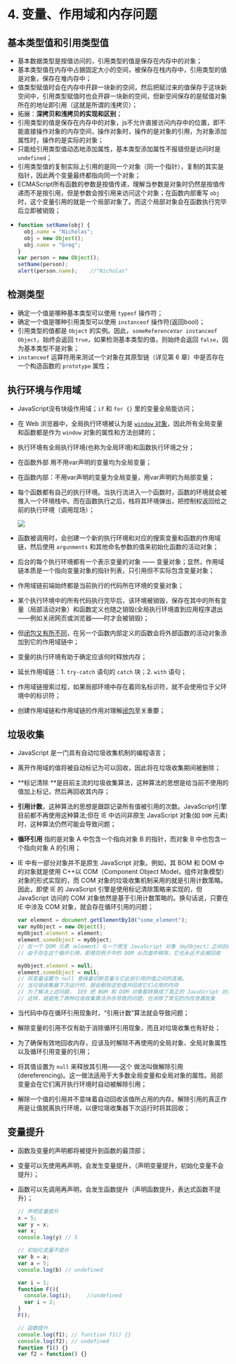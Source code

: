 # 4. 变量、作用域和内存问题

## 基本类型值和引用类型值  <a id="primitive&reference-values"></a>

* 基本数据类型是按值访问的，引用类型的值是保存在内存中的对象；
* 基本类型值在内存中占据固定大小的空间，被保存在栈内存中，引用类型的值是对象，保存在堆内存中；
* 值类型赋值时会在内存中开辟一块新的空间，然后把赋过来的值保存于这块新空间中，引用类型赋值时也会开辟一块新的空间，但新空间保存的是赋值对象所在的地址即引用（这就是所谓的浅拷贝）；
* 拓展：**深拷贝和浅拷贝的实现和区别**；
* 引用类型的值是保存在内存中的对象，js不允许直接访问内存中的位置，即不能直接操作对象的内存空间，操作对象时，操作的是对象的引用，为对象添加属性时，操作的是实际的对象；
* 只能给引用类型值动态地添加属性，基本类型添加属性不报错但是访问时是 `undefined`；
* 引用类型值的复制实际上引用的是同一个对象（同一个指针），复制的其实是指针，因此两个变量最终都指向同一个对象；
* ECMAScript所有函数的参数是按值传递，理解当参数是对象时仍然是按值传递而不是按引用，但是参数会按引用来访问这个对象；在函数内部重写 `obj` 时，这个变量引用的就是一个局部对象了。而这个局部对象会在函数执行完毕后立即被销毁；
* ```javascript
  function setName(obj) { 
    obj.name = "Nicholas"; 
    obj = new Object(); 
    obj.name = "Greg";
  }
  var person = new Object();
  setName(person);
  alert(person.name);    //"Nicholas"
  ```

## 检测类型  <a id="determining-type"></a>

* 确定一个值是哪种基本类型可以使用 `typeof` 操作符；
* 确定一个值是哪种引用类型可以使用 `instanceof` 操作符\(返回bool\)；
* 引用类型的值都是 `Object` 的实例。因此，`someReferenceVar instanceof Object`，始终会返回 `true`，如果检测基本类型的值，则始终会返回 `false`，因为基本类型不是对象；
* `instanceof` 运算符用来测试一个对象在其原型链（详见第 6 章）中是否存在一个构造函数的 `prototype` 属性；

## 执行环境与作用域  <a id="execution-context-scope"></a>

* JavaScript没有块级作用域；`if` 和 `for {}` 里的变量全局能访问；

* 在 Web 浏览器中，全局执行环境被认为是 [`window` 对象](chapter08.md#window-object)，因此所有全局变量和函数都是作为 `window` 对象的属性和方法创建的；

* 执行环境有全局执行环境\(也称为全局环境\)和函数执行环境之分；

* 在函数外部 用不用var声明的变量均为全局变量；

* 在函数内部：不用var声明的变量为全局变量，用var声明的为局部变量；

* 每个函数都有自己的执行环境。当执行流进入一个函数时，函数的环境就会被推入一个环境栈中。而在函数执行之后，栈将其环境弹出，把控制权返回给之前的执行环境（调用现场）；

  ![](../imgs/4-1.png)

* 函数被调用时，会创建一个新的执行环境和对应的搜索变量和函数的作用域链，然后使用 `argunments` 和其他命名参数的值来初始化函数的活动对象；

* 后台的每个执行环境都有一个表示变量的对象 —— 变量对象；显然，作用域链本质是一个指向变量对象的指针列表，只引用但不实际包含变量对象；

* 作用域链前端始终都是当前执行的代码所在环境的变量对象；

* 某个执行环境中的所有代码执行完毕后，该环境被销毁，保存在其中的所有变量（局部活动对象）和函数定义也随之销毁\(全局执行环境直到应用程序退出——例如关闭网页或浏览器——时才会被销毁\)；

* 但[闭包又有所不同](chapter07.md#closures)，在另一个函数内部定义的函数会将外部函数的活动对象添加到它的作用域链中；

* 变量的执行环境有助于确定应该何时释放内存；

* 延长作用域链：1. `try-catch` 语句的 `catch` 块；2. `with` 语句；

* 作用域链搜索过程，如果局部环境中存在着同名标识符，就不会使用位于父环境中的标识符；

* 创建作用域链和作用域链的作用对理解[闭包](chapter07.md#closures)至关重要；

## 垃圾收集  <a id="garbage-collection"></a>

* JavaScript 是一门具有自动垃圾收集机制的编程语言；

* 离开作用域的值将被自动标记为可以回收，因此将在垃圾收集期间被删除；

* **标记清除 **是目前主流的垃圾收集算法，这种算法的思想是给当前不使用的值加上标记，然后再回收其内存；

* **引用计数**，这种算法的思想是跟踪记录所有值被引用的次数。JavaScript引擎目前都不再使用这种算法;但在 IE 中访问非原生 JavaScript 对象\(如 `DOM` 元素\)时，这种算法仍然可能会导致问题；

* **循环引用** 指的是对象 A 中包含一个指向对象 B 的指针，而对象 B 中也包含一个指向对象 A 的引用； 

* IE 中有一部分对象并不是原生 JavaScript 对象。例如，其 BOM 和 DOM 中的对象就是使用 C++以 COM（Component Object Model，组件对象模型）对象的形式实现的，而 COM 对象的垃圾收集机制采用的就是引用计数策略。因此，即使 IE 的 JavaScript 引擎是使用标记清除策略来实现的，但JavaScript 访问的 COM 对象依然是基于引用计数策略的。换句话说，只要在 IE 中涉及 COM 对象，就会存在循环引用的问题；

  ```js
  var element = document.getElementById("some_element");
  var myObject = new Object();
  myObject.element = element;
  element.someObject = myObject;
  // 在一个 DOM 元素（element）与一个原生 JavaScript 对象（myObject）之间创建了循环引用。
  // 由于存在这个循环引用，即使将例子中的 DOM 从页面中移除，它也永远不会被回收
  
  myObject.element = null;
  element.someObject = null;
  // 将变量设置为 null 意味着切断变量与它此前引用的值之间的连接。
  // 当垃圾收集器下次运行时，就会删除这些值并回收它们占用的内存
  // 为了解决上述问题， IE9 把 BOM 和 DOM 对象都转换成了真正的 JavaScript 对象。
  // 这样，就避免了两种垃圾收集算法并存导致的问题，也消除了常见的内存泄漏现象
  ```

* 当代码中存在循环引用现象时，“引用计数”算法就会导致问题；

* 解除变量的引用不仅有助于消除循环引用现象，而且对垃圾收集也有好处；

* 为了确保有效地回收内存，应该及时解除不再使用的全局对象、全局对象属性以及循环引用变量的引用；

* 将其值设置为 `null` 来释放其引用——这个 做法叫做解除引用\(dereferencing\)。这一做法适用于大多数全局变量和全局对象的属性。局部变量会在它们离开执行环境时自动被解除引用；

* 解除一个值的引用并不意味着自动回收该值所占用的内存。解除引用的真正作用是让值脱离执行环境，以便垃圾收集器下次运行时将其回收；

## 变量提升  <a id="hoisting"></a>

* 函数及变量的声明都将被提升到函数的最顶部；
* 变量可以先使用再声明，会发生变量提升，（声明变量提升，初始化变量不会提升）；
* 函数可以先调用再声明，会发生函数提升（声明函数提升，表达式函数不提升）；

  ```javascript
  // 声明变量提升
  x = 5;
  var y = x;
  var x;
  console.log(y) // 5
  
  // 初始化变量不提升
  var b = a;
  var a = 5;
  console.log(b) // undefined
  
  var i = 1;
  function F(){
    console.log(i);		//undefined
    var i = 2;
  }
  F();
  
  // 函数提升
  console.log(f1); // function f1() {}   
  console.log(f2); // undefined  
  function f1() {}
  var f2 = function() {}
  ```

